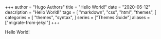 +++
author = "Hugo Authors"
title = "Hello World!"
date = "2020-06-12"
description = "Hello World!"
tags = [
    "markdown",
    "css",
    "html",
    "themes",
]
categories = [
    "themes",
    "syntax",
]
series = ["Themes Guide"]
aliases = ["migrate-from-jekyl"]
+++

Hello World!
